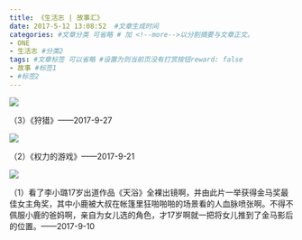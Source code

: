 ```yaml
---
title: 《生活志 | 故事汇》
date: 2017-5-12 13:08:52  #文章生成时间
categories: #文章分类 可省略 # 加 <!--more-->以分割摘要与文章正文。
- ONE
- 生活志 #分类2
tags: #文章标签 可以省略 #设置为则当前页没有打赏按钮reward: false
- 故事 #标签1
- #标签2
---
```

![](https://i.imgur.com/kQ0NfWp.jpg)

<!--more-->

（3）《狩猎》——2017-9-27

![](https://i.imgur.com/UZs6Odu.jpg)


（2）《权力的游戏》——2017-9-21

![](https://i.imgur.com/yjonjZf.jpg)

（1）看了李小璐17岁出道作品《天浴》全裸出镜啊，并由此片一举获得金马奖最佳女主角奖，其中小鹿被大叔在帐篷里狂啪啪啪的场景看的人血脉喷张啊。不得不佩服小鹿的爸妈啊，亲自为女儿选的角色，才17岁啊就一把将女儿推到了金马影后的位置。 ​​​​——2017-9-10


